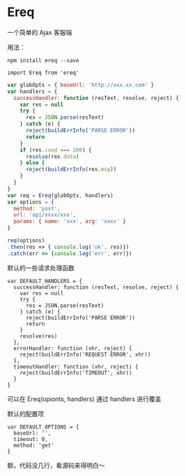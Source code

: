 # Ereq
一个简单的 Ajax 客服端



用法：

`npm install ereq --save`

`import Ereq from 'ereq'`


```javascript
var globOpts = { baseUrl: 'http://xxx.xx.com' }
var handlers = {
  successHandler: function (resText, resolve, reject) {
    var res = null
    try {
      res = JSON.parse(resText)
    } catch (e) {
      reject(buildErrInfo('PARSE ERROR'))
      return
    }
    if (res.cood === 200) {
      resolve(res.data)
    } else {
      reject(buildErrInfo(res.msg))
    }
  }
}
var req = Ereq(globOpts, handlers)
var options = {
  method: 'post',
  url: 'api/xxxx/xxx',
  params: { name: 'xxx', arg: 'xxxx' }
}

req(options)
.then(res => { console.log('ok', res)})
.catch(err => {console.log('err', err)})
```

默认的一些请求处理函数
```
var DEFAULT_HANDLERS = {
  successHandler: function (resText, resolve, reject) {
    var res = null
    try {
      res = JSON.parse(resText)
    } catch (e) {
      reject(buildErrInfo('PARSE ERROR'))
      return
    }
    resolve(res)
  },
  errorHandler: function (xhr, reject) {
    reject(buildErrInfo('REQUEST ERROR', xhr))
  },
  timeoutHandler: function (xhr, reject) {
    reject(buildErrInfo('TIMEOUT', xhr))
  }
}
```

可以在 Ereq(opionts, handlers) 通过 handlers 进行覆盖


默认的配置项

```
var DEFAULT_OPTIONS = {
  baseUrl: '',
  timeout: 0,
  method: 'get'
}

```



额，代码没几行，看源码来得明白～
